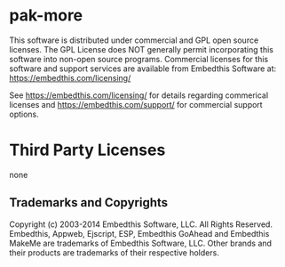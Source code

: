 pak-more
===

This software is distributed under commercial and GPL open source licenses. The GPL License does NOT generally permit
incorporating this software into non-open source programs. Commercial licenses for this software and support services are available from Embedthis Software at: https://embedthis.com/licensing/

See https://embedthis.com/licensing/ for details regarding commerical licenses and
https://embedthis.com/support/ for commercial support options.

Third Party Licenses
===

none

Trademarks and Copyrights
---
Copyright (c) 2003-2014 Embedthis Software, LLC. All Rights Reserved.
Embedthis, Appweb, Ejscript, ESP, Embedthis GoAhead and Embedthis MakeMe are trademarks of Embedthis Software, LLC. 
Other brands and their products are trademarks of their respective holders.
